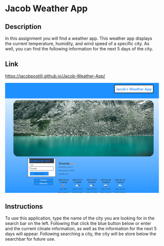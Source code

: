 # Jacob Weather App
## Description

In this assignment you will find a weather app. This weather app displays the current temperature, humidity, and wind speed of a specific city. As well, you can find the following information for the next 5 days of the city.

## Link
https://jacobpostill.github.io/Jacob-Weather-App/

![image](Assets/livesite.png)


## Instructions

To use this application, type the name of the city you are looking for in the search bar on the left. Following that click the blue button below or enter and the current clinate information, as well as the information for the next 5 days will appear. Following searching a city, the city will be store below the searchbar for future use. 


